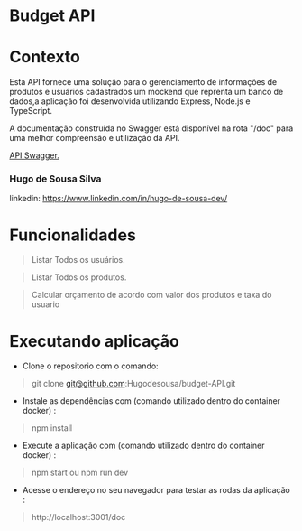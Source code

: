

# Budget API
 
# Contexto
 

Esta API fornece uma solução para o gerenciamento de informações de produtos e usuários cadastrados um mockend que reprenta um banco de dados,a aplicação foi desenvolvida utilizando Express, Node.js e TypeScript. 


A documentação construída no Swagger está disponível na rota "/doc" para uma melhor compreensão e utilização da API.

[API Swagger.](https://talker-manager-production.up.railway.app/doc/)


### Hugo de Sousa Silva
linkedin: https://www.linkedin.com/in/hugo-de-sousa-dev/


# Funcionalidades

> Listar Todos os usuários.

> Listar Todos os produtos.

> Calcular orçamento de acordo com valor dos produtos e taxa do usuario
 

# Executando aplicação

* Clone o repositorio com o comando:
> git clone git@github.com:Hugodesousa/budget-API.git

* Instale as dependências com (comando utilizado dentro do container docker) :
> npm install

* Execute a aplicação com (comando utilizado dentro do container docker) :
 > npm start ou npm run dev
 
* Acesse o endereço no seu navegador para testar as rodas da aplicação :
 > http://localhost:3001/doc
#
